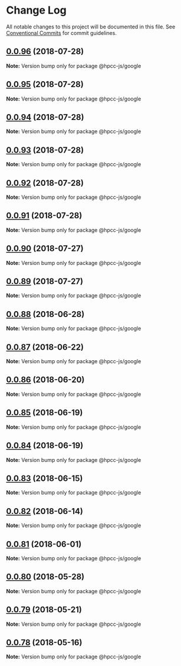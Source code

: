 # Change Log

All notable changes to this project will be documented in this file.
See [Conventional Commits](https://conventionalcommits.org) for commit guidelines.

<a name="0.0.96"></a>
## [0.0.96](https://github.com/hpcc-systems/Visualization/compare/@hpcc-js/google@0.0.95...@hpcc-js/google@0.0.96) (2018-07-28)




**Note:** Version bump only for package @hpcc-js/google

<a name="0.0.95"></a>
## [0.0.95](https://github.com/hpcc-systems/Visualization/compare/@hpcc-js/google@0.0.94...@hpcc-js/google@0.0.95) (2018-07-28)




**Note:** Version bump only for package @hpcc-js/google

<a name="0.0.94"></a>
## [0.0.94](https://github.com/hpcc-systems/Visualization/compare/@hpcc-js/google@0.0.93...@hpcc-js/google@0.0.94) (2018-07-28)




**Note:** Version bump only for package @hpcc-js/google

<a name="0.0.93"></a>
## [0.0.93](https://github.com/hpcc-systems/Visualization/compare/@hpcc-js/google@0.0.92...@hpcc-js/google@0.0.93) (2018-07-28)




**Note:** Version bump only for package @hpcc-js/google

<a name="0.0.92"></a>
## [0.0.92](https://github.com/hpcc-systems/Visualization/compare/@hpcc-js/google@0.0.91...@hpcc-js/google@0.0.92) (2018-07-28)




**Note:** Version bump only for package @hpcc-js/google

<a name="0.0.91"></a>
## [0.0.91](https://github.com/hpcc-systems/Visualization/compare/@hpcc-js/google@0.0.90...@hpcc-js/google@0.0.91) (2018-07-28)




**Note:** Version bump only for package @hpcc-js/google

<a name="0.0.90"></a>
## [0.0.90](https://github.com/hpcc-systems/Visualization/compare/@hpcc-js/google@0.0.89...@hpcc-js/google@0.0.90) (2018-07-27)




**Note:** Version bump only for package @hpcc-js/google

<a name="0.0.89"></a>
## [0.0.89](https://github.com/hpcc-systems/Visualization/compare/@hpcc-js/google@0.0.88...@hpcc-js/google@0.0.89) (2018-07-27)




**Note:** Version bump only for package @hpcc-js/google

<a name="0.0.88"></a>
## [0.0.88](https://github.com/hpcc-systems/Visualization/compare/@hpcc-js/google@0.0.87...@hpcc-js/google@0.0.88) (2018-06-28)




**Note:** Version bump only for package @hpcc-js/google

<a name="0.0.87"></a>
## [0.0.87](https://github.com/hpcc-systems/Visualization/compare/@hpcc-js/google@0.0.86...@hpcc-js/google@0.0.87) (2018-06-22)




**Note:** Version bump only for package @hpcc-js/google

<a name="0.0.86"></a>
## [0.0.86](https://github.com/hpcc-systems/Visualization/compare/@hpcc-js/google@0.0.85...@hpcc-js/google@0.0.86) (2018-06-20)




**Note:** Version bump only for package @hpcc-js/google

<a name="0.0.85"></a>
## [0.0.85](https://github.com/hpcc-systems/Visualization/compare/@hpcc-js/google@0.0.84...@hpcc-js/google@0.0.85) (2018-06-19)




**Note:** Version bump only for package @hpcc-js/google

<a name="0.0.84"></a>
## [0.0.84](https://github.com/hpcc-systems/Visualization/compare/@hpcc-js/google@0.0.83...@hpcc-js/google@0.0.84) (2018-06-19)




**Note:** Version bump only for package @hpcc-js/google

<a name="0.0.83"></a>
## [0.0.83](https://github.com/hpcc-systems/Visualization/compare/@hpcc-js/google@0.0.82...@hpcc-js/google@0.0.83) (2018-06-15)




**Note:** Version bump only for package @hpcc-js/google

<a name="0.0.82"></a>
## [0.0.82](https://github.com/hpcc-systems/Visualization/compare/@hpcc-js/google@0.0.81...@hpcc-js/google@0.0.82) (2018-06-14)




**Note:** Version bump only for package @hpcc-js/google

<a name="0.0.81"></a>
## [0.0.81](https://github.com/hpcc-systems/Visualization/compare/@hpcc-js/google@0.0.80...@hpcc-js/google@0.0.81) (2018-06-01)




**Note:** Version bump only for package @hpcc-js/google

<a name="0.0.80"></a>
## [0.0.80](https://github.com/hpcc-systems/Visualization/compare/@hpcc-js/google@0.0.79...@hpcc-js/google@0.0.80) (2018-05-28)




**Note:** Version bump only for package @hpcc-js/google

<a name="0.0.79"></a>
## [0.0.79](https://github.com/hpcc-systems/Visualization/compare/@hpcc-js/google@0.0.78...@hpcc-js/google@0.0.79) (2018-05-21)




**Note:** Version bump only for package @hpcc-js/google

<a name="0.0.78"></a>
## [0.0.78](https://github.com/hpcc-systems/Visualization/compare/@hpcc-js/google@0.0.77...@hpcc-js/google@0.0.78) (2018-05-16)




**Note:** Version bump only for package @hpcc-js/google
